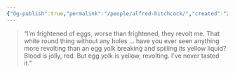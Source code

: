 ```yaml
---
{"dg-publish":true,"permalink":"/people/alfred-hitchcock/","created":"2024-03-20","updated":"2024-04-08"}
---
```


> “I’m frightened of eggs, worse than frightened, they revolt me. That white round thing without any holes … have you ever seen anything more revolting than an egg yolk breaking and spilling its yellow liquid? Blood is jolly, red. But egg yolk is yellow, revolting. I’ve never tasted it.”
